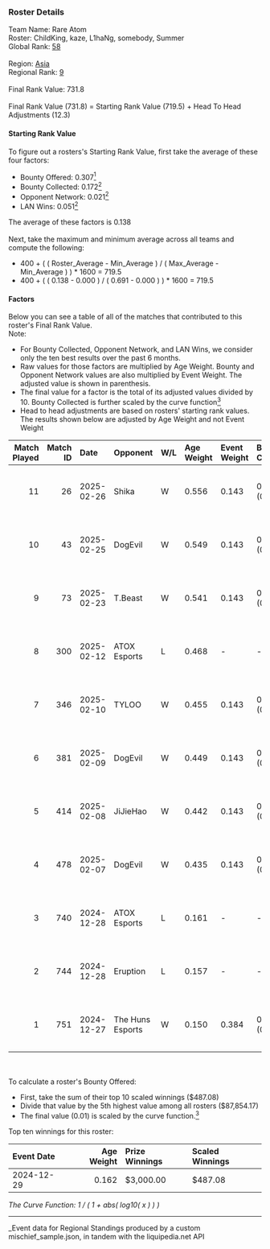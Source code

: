 ### Roster Details<br />
Team Name: Rare Atom<br />
Roster: ChildKing, kaze, L1haNg, somebody, Summer<br />
Global Rank: [58](../../standings_global_2025_06_02.md)<br />
<br />
Region: [Asia]( ../../standings_asia_2025_06_02.md)<br />
Regional Rank: [9]( ../../standings_asia_2025_06_02.md)<br />
<br />
Final Rank Value:  731.8<br />
<br />
Final Rank Value (731.8) = Starting Rank Value (719.5) + Head To Head Adjustments (12.3)<br />

#### Starting Rank Value<br />
To figure out a rosters's Starting Rank Value, first take the average of these four factors:<br />
- Bounty Offered: 0.307[<sup>1</sup>](#table2)
- Bounty Collected: 0.172[<sup>2</sup>](#table1)
- Opponent Network: 0.021[<sup>2</sup>](#table1)
- LAN Wins: 0.051[<sup>2</sup>](#table1)

The average of these factors is 0.138<br />
<br />
Next, take the maximum and minimum average across all teams and compute the following:<br />
- 400 + ( ( Roster_Average - Min_Average ) / ( Max_Average - Min_Average ) ) * 1600 = 719.5
- 400 + ( ( 0.138 - 0.000 ) / ( 0.691 - 0.000 ) ) * 1600 = 719.5


#### Factors<br />
Below you can see a table of all of the matches that contributed to this roster's Final Rank Value.<br />
Note:<br />

- For Bounty Collected, Opponent Network, and LAN Wins, we consider only the ten best results over the past 6 months.
- Raw values for those factors are multiplied by Age Weight. Bounty and Opponent Network values are also multiplied by Event Weight. The adjusted value is shown in parenthesis.
- The final value for a factor is the total of its adjusted values divided by 10. Bounty Collected is further scaled by the curve function[<sup>3</sup>](#curveFunction)
- Head to head adjustments are based on rosters' starting rank values. The results shown below are adjusted by Age Weight and not Event Weight
<span id="table1"></span><br />


| Match Played | Match ID | Date       | Opponent         | W/L | Age Weight | Event Weight | Bounty Collected | Opponent Network | LAN Wins  | H2H Adj. | Roster                                    |
| -: | -: | :- | :- | :- | :- | :- | :- | :- | :- | -: | :- |
|           11 |       26 | 2025-02-26 | Shika            | W   | 0.556      | 0.143        | 0.000 (0.000)    | 0.279 (0.022)    | 0 (0.000) |     2.58 | ChildKing, kaze, L1haNg, somebody, Summer |
|           10 |       43 | 2025-02-25 | DogEvil          | W   | 0.549      | 0.143        | 0.000 (0.000)    | 0.645 (0.051)    | 0 (0.000) |     2.68 | ChildKing, kaze, L1haNg, somebody, Summer |
|            9 |       73 | 2025-02-23 | T.Beast          | W   | 0.541      | 0.143        | 0.000 (0.000)    | 0.000 (0.000)    | 0 (0.000) |     2.37 | ChildKing, kaze, L1haNg, somebody, Summer |
|            8 |      300 | 2025-02-12 | ATOX Esports     | L   | 0.468      | -            | -                | -                | -         |    -4.13 | ChildKing, kaze, L1haNg, somebody, Summer |
|            7 |      346 | 2025-02-10 | TYLOO            | W   | 0.455      | 0.143        | 0.000 (0.000)    | 0.159 (0.010)    | 0 (0.000) |     2.15 | ChildKing, kaze, L1haNg, somebody, Summer |
|            6 |      381 | 2025-02-09 | DogEvil          | W   | 0.449      | 0.143        | 0.000 (0.000)    | 0.645 (0.041)    | 0 (0.000) |     2.16 | ChildKing, kaze, L1haNg, somebody, Summer |
|            5 |      414 | 2025-02-08 | JiJieHao         | W   | 0.442      | 0.143        | 0.000 (0.000)    | 0.294 (0.019)    | 0 (0.000) |     3.11 | ChildKing, kaze, L1haNg, somebody, Summer |
|            4 |      478 | 2025-02-07 | DogEvil          | W   | 0.435      | 0.143        | 0.000 (0.000)    | 0.645 (0.040)    | 0 (0.000) |     2.02 | ChildKing, kaze, L1haNg, somebody, Summer |
|            3 |      740 | 2024-12-28 | ATOX Esports     | L   | 0.161      | -            | -                | -                | -         |    -1.37 | ChildKing, L1haNg, somebody, Summer, z8z  |
|            2 |      744 | 2024-12-28 | Eruption         | L   | 0.157      | -            | -                | -                | -         |    -1.81 | ChildKing, L1haNg, somebody, Summer, z8z  |
|            1 |      751 | 2024-12-27 | The Huns Esports | W   | 0.150      | 0.384        | 0.003 (0.000)    | 0.426 (0.024)    | 1 (0.150) |     2.57 | ChildKing, L1haNg, somebody, Summer, z8z  |

<br />
<span id="table2"></span><br />
To calculate a roster's Bounty Offered:<br />

- First, take the sum of their top 10 scaled winnings ($487.08)
- Divide that value by the 5th highest value among all rosters ($87,854.17)
- The final value (0.01) is scaled by the curve function.[<sup>3</sup>](#curveFunction)

Top ten winnings for this roster:<br />

| Event Date | Age Weight | Prize Winnings | Scaled Winnings |
| :- | -: | :- | :- |
| 2024-12-29 |      0.162 | $3,000.00      | $487.08         |


<span id="curveFunction"></span>_The Curve Function: 1 / ( 1 + abs( log10( x ) ) )_<br />

---
_Event data for Regional Standings produced by a custom mischief_sample.json, in tandem with the liquipedia.net API<br />
